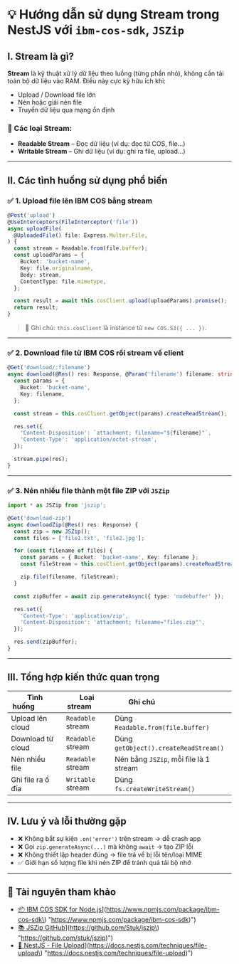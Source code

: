 # 💡 Hướng dẫn sử dụng Stream trong NestJS với `ibm-cos-sdk`, `JSZip`

## I. Stream là gì?

**Stream** là kỹ thuật xử lý dữ liệu theo luồng (từng phần nhỏ), không cần tải toàn bộ dữ liệu vào RAM. Điều này cực kỳ hữu ích khi:

- Upload / Download file lớn  
- Nén hoặc giải nén file  
- Truyền dữ liệu qua mạng ổn định

### 📌 Các loại Stream:

- **Readable Stream** – Đọc dữ liệu (ví dụ: đọc từ COS, file…)  
- **Writable Stream** – Ghi dữ liệu (ví dụ: ghi ra file, upload…)

---

## II. Các tình huống sử dụng phổ biến

### ✅ 1. Upload file lên IBM COS bằng stream

```typescript
@Post('upload')  
@UseInterceptors(FileInterceptor('file'))  
async uploadFile(  
  @UploadedFile() file: Express.Multer.File,  
) {  
  const stream = Readable.from(file.buffer);  
  const uploadParams = {  
    Bucket: 'bucket-name',  
    Key: file.originalname,  
    Body: stream,  
    ContentType: file.mimetype,  
  };

  const result = await this.cosClient.upload(uploadParams).promise();  
  return result;  
}
```


> 📌 Ghi chú: `this.cosClient` là instance từ `new COS.S3({ ... })`.

---

### ✅ 2. Download file từ IBM COS rồi stream về client

```typescript
@Get('download/:filename')  
async download(@Res() res: Response, @Param('filename') filename: string) {  
  const params = {  
    Bucket: 'bucket-name',  
    Key: filename,  
  };

  const stream = this.cosClient.getObject(params).createReadStream();

  res.set({  
    'Content-Disposition': `attachment; filename="${filename}"`,  
    'Content-Type': 'application/octet-stream',  
  });

  stream.pipe(res);  
}

```

---

### ✅ 3. Nén nhiều file thành một file ZIP với `JSZip`

```typescript
import * as JSZip from 'jszip';

@Get('download-zip')  
async downloadZip(@Res() res: Response) {  
  const zip = new JSZip();  
  const files = ['file1.txt', 'file2.jpg'];

  for (const filename of files) {  
    const params = { Bucket: 'bucket-name', Key: filename };  
    const fileStream = this.cosClient.getObject(params).createReadStream();

    zip.file(filename, fileStream);  
  }

  const zipBuffer = await zip.generateAsync({ type: 'nodebuffer' });

  res.set({  
    'Content-Type': 'application/zip',  
    'Content-Disposition': 'attachment; filename="files.zip"',  
  });

  res.send(zipBuffer);  
}

```


---

## III. Tổng hợp kiến thức quan trọng

| Tình huống             | Loại stream         | Ghi chú                                |  
|------------------------|---------------------|----------------------------------------|  
| Upload lên cloud       | `Readable` stream   | Dùng `Readable.from(file.buffer)`      |  
| Download từ cloud      | `Readable` stream   | Dùng `getObject().createReadStream()`  |  
| Nén nhiều file         | `Readable` stream   | Nén bằng `JSZip`, mỗi file là 1 stream |  
| Ghi file ra ổ đĩa      | `Writable` stream   | Dùng `fs.createWriteStream()`          |

---

## IV. Lưu ý và lỗi thường gặp

- ❌ Không bắt sự kiện `.on('error')` trên stream → dễ crash app  
- ❌ Gọi `zip.generateAsync(...)` mà không `await` → tạo ZIP lỗi  
- ❌ Không thiết lập header đúng → file trả về bị lỗi tên/loại MIME  
- ✅ Giới hạn số lượng file khi nén ZIP để tránh quá tải bộ nhớ

---

## 🔄 Tài nguyên tham khảo

- [📦 IBM COS SDK for Node.js]([https://www.npmjs.com/package/ibm-cos-sdk)](https://www.npmjs.com/package/ibm-cos-sdk\) "https://www.npmjs.com/package/ibm-cos-sdk)")  
- [📚 JSZip GitHub]([https://github.com/Stuk/jszip)](https://github.com/Stuk/jszip\) "https://github.com/stuk/jszip)")  
- [📘 NestJS - File Upload]([https://docs.nestjs.com/techniques/file-upload)](https://docs.nestjs.com/techniques/file-upload\) "https://docs.nestjs.com/techniques/file-upload)")